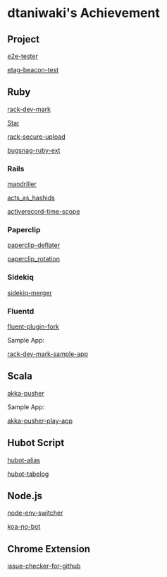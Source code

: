 # dtaniwaki's Achievement

## Project

[e2e-tester](https://github.com/dtaniwaki/e2e-tester)

[etag-beacon-test](https://github.com/dtaniwaki/etag-beacon-test)

## Ruby

[rack-dev-mark](https://github.com/dtaniwaki/rack-dev-mark)
<!-- Place this tag where you want the button to render. -->
<a class="github-button" href="https://github.com/dtaniwaki/rack-dev-mark" data-icon="octicon-star" data-style="mega" data-count-href="/dtaniwaki/rack-dev-mark/stargazers" data-count-api="/repos/dtaniwaki/rack-dev-mark#stargazers_count" data-count-aria-label="# stargazers on GitHub" aria-label="Star dtaniwaki/rack-dev-mark on GitHub">Star</a>

[rack-secure-upload](https://github.com/dtaniwaki/rack-secure-upload)

[bugsnag-ruby-ext](https://github.com/dtaniwaki/bugsnag-ruby-ext)

### Rails

[mandriller](https://github.com/dtaniwaki/mandriller)

[acts_as_hashids](https://github.com/dtaniwaki/acts_as_hashids)

[activerecord-time-scope](https://github.com/dtaniwaki/activerecord-time-scope)

### Paperclip

[paperclip-deflater](https://github.com/dtaniwaki/paperclip-deflater)

[paperclip_rotation](https://github.com/dtaniwaki/paperclip_rotation)

### Sidekiq

[sidekiq-merger](https://github.com/dtaniwaki/sidekiq-merger)

### Fluentd

[fluent-plugin-fork](https://github.com/dtaniwaki/fluent-plugin-fork)

Sample App:

[rack-dev-mark-sample-app](https://github.com/dtaniwaki/rack-dev-mark-sample-app)

## Scala

[akka-pusher](https://github.com/dtaniwaki/akka-pusher)

Sample App:

[akka-pusher-play-app](https://github.com/dtaniwaki/akka-pusher-play-app)

## Hubot Script

[hubot-alias](https://github.com/dtaniwaki/hubot-alias)

[hubot-tabelog](https://github.com/dtaniwaki/hubot-tabelog)

## Node.js

[node-env-switcher](https://github.com/dtaniwaki/node-env-switcher)

[koa-no-bot](https://github.com/dtaniwaki/koa-no-bot)

## Chrome Extension

[issue-checker-for-github](https://github.com/dtaniwaki/issue-checker-for-github)

<!-- Place this tag in your head or just before your close body tag. -->
<script async defer src="https://buttons.github.io/buttons.js"></script>
